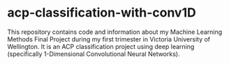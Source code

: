 # acp-classification-with-conv1D
This repository contains code and information about my Machine Learning Methods Final Project during my first trimester in Victoria University of Wellington. It is an ACP classification project using deep learning (specifically 1-Dimensional Convolutional Neural Networks).

